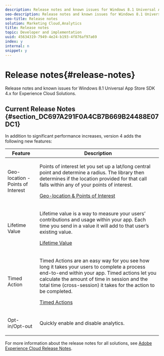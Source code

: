 ```yaml
---
description: Release notes and known issues for Windows 8.1 Universal App Store SDK 4.x for Experience Cloud Solutions.
seo-description: Release notes and known issues for Windows 8.1 Universal App Store SDK 4.x for Experience Cloud Solutions.
seo-title: Release notes
solution: Marketing Cloud,Analytics
title: Release notes
topic: Developer and implementation
uuid: 45634319-7949-4e24-b193-4f876af97a69
index: y
internal: n
snippet: y
---
```


# Release notes{#release-notes}

Release notes and known issues for Windows 8.1 Universal App Store SDK 4.x for Experience Cloud Solutions.

## Current Release Notes {#section_DC697A291F0A4CB7B669B24488E07DC1}

In addition to significant performance increases, version 4 adds the following new features: 

<table id="table_FC1AE268F94E41509D7AB1FB7020A47F"> 
 <thead> 
  <tr> 
   <th colname="col1" class="entry"> Feature </th> 
   <th colname="col2" class="entry"> Description </th> 
  </tr>
 </thead>
 <tbody> 
  <tr> 
   <td colname="col1"> <p>Geo-location - Points of Interest </p> </td> 
   <td colname="col2"> <p>Points of interest let you set up a lat/long central point and determine a radius. The library then determines if the location provided for that call falls within any of your points of interest. </p> <p><a href="analytics/analytics.md#section_BAD34A8DD013454DB355121316BD7FD4" format="dita" scope="local"> Geo-location &amp; Points of Interest</a> </p> </td> 
  </tr> 
  <tr> 
   <td colname="col1"> <p>Lifetime Value </p> </td> 
   <td colname="col2"> <p>Lifetime value is a way to measure your users’ contributions and usage within your app. Each time you send in a value it will add to that user’s existing value. </p> <p><a href="analytics/analytics.md#section_D2C6971545BA4D639FBE07F13EF08895" format="dita" scope="local"> Lifetime Value</a> </p> </td> 
  </tr> 
  <tr> 
   <td colname="col1"> <p>Timed Action </p> </td> 
   <td colname="col2"> <p>Timed Actions are an easy way for you see how long it takes your users to complete a process end-to-end within your app. Timed actions let you calculate the amount of time in session and the total time (cross-session) it takes for the action to be completed. </p> <p><a href="analytics/analytics.md#section_7FF8B6A913A0460EAA4CAE835E32D8C1" format="dita" scope="local"> Timed Actions</a> </p> </td> 
  </tr> 
  <tr> 
   <td colname="col1"> <p>Opt-in/Opt-out </p> </td> 
   <td colname="col2"> <p>Quickly enable and disable analytics. </p> </td> 
  </tr> 
 </tbody> 
</table>

<a id="section_9971225D885743AEBD9E77FC90073234"></a>

For more information about the release notes for all solutions, see [Adobe Experience Cloud Release Notes](https://marketing.adobe.com/resources/help/en_US/whatsnew/). 
